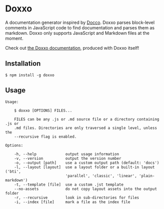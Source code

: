 # Doxxo

A documentation generator inspired by [Docco](http://jashkenas.github.com/docco/). Doxxo parses block-level comments in JavaScript code to find documentation and parses them as markdown. Doxxo only supports JavaScript and Markdown files at the moment.

Check out [the Doxxo documentation](http://beneaththeink.github.io/doxxo/doxxo.html), produced with Doxxo itself!

## Installation

	$ npm install -g doxxo

## Usage

	Usage:

		$ doxxo [OPTIONS] FILES...

		FILES can be any .js or .md source file or a directory containing .js or
		.md files. Directories are only traversed a single level, unless the
		--recursive flag is enabled.

	Options:

		-h, --help             output usage information
		-v, --version          output the version number
		-o, --output [path]    use a custom output path (default: 'docs')
		-l, --layout [layout]  use a layout folder or a built-in layout ('bti',
		                       'parallel', 'classic', 'linear', 'plain-markdown')
		-t, --template [file]  use a custom .jst template
		--no-assets            do not copy layout assets into the output folder
		-r, --recursive        look in sub-directories for files
		-i, --index [file]     mark a file as the index file
